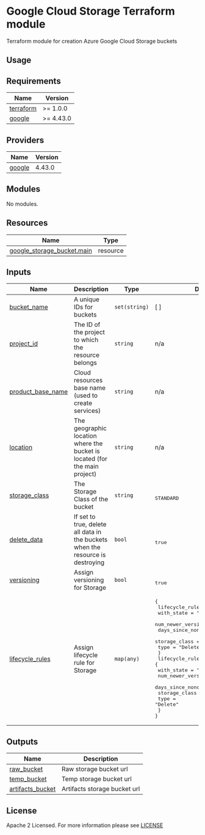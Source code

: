 # Google Cloud Storage Terraform module  
Terraform module for creation Azure Google Cloud Storage buckets

## Usage
<!-- BEGIN_TF_DOCS -->
## Requirements
| Name                                                                      | Version   |
| ------------------------------------------------------------------------- | --------- |
| <a name="requirement_terraform"></a> [terraform](#requirement\_terraform) | >= 1.0.0  |
| <a name="requirement_google"></a> [google](#requirement\_google)          | >= 4.43.0 |

## Providers
| Name                                                       | Version |
| ---------------------------------------------------------- | ------- |
| <a name="provider_google"></a> [google](#provider\_google) | 4.43.0  |

## Modules
No modules.

## Resources
| Name                                                                                                                        | Type     |
| --------------------------------------------------------------------------------------------------------------------------- | -------- |
| [google_storage_bucket.main](https://registry.terraform.io/providers/hashicorp/google/latest/docs/resources/storage_bucket) | resource |

## Inputs
| Name                                                                                      | Description                                                                    | Type          | Default                                                                                                                                                                                                                                                                                                                                                                                                                                                                                             | Required |
| ----------------------------------------------------------------------------------------- | ------------------------------------------------------------------------------ | ------------- | --------------------------------------------------------------------------------------------------------------------------------------------------------------------------------------------------------------------------------------------------------------------------------------------------------------------------------------------------------------------------------------------------------------------------------------------------------------------------------------------------- | :------: |
| <a name="input_bucket_name"></a> [bucket\_name](#input\_bucket\_name)                     | A unique IDs for buckets                                                       | `set(string)` | [ ]                                                                                                                                                                                                                                                                                                                                                                                                                                                                                                 |   yes    |
| <a name="input_project_id"></a> [project\_id](#input\_project\_id)                        | The ID of the project to which the resource belongs                            | `string`      | n/a                                                                                                                                                                                                                                                                                                                                                                                                                                                                                                 |   yes    |
| <a name="input_product_base_name"></a> [product\_base\_name](#input\_product\_base\_name) | Cloud resources base name (used to create services)                            | `string`      | n/a                                                                                                                                                                                                                                                                                                                                                                                                                                                                                                 |   yes    |
| <a name="input_location"></a> [location](#input\_location)                                | The geographic location where the bucket is located (for the main project)     | `string`      | n/a                                                                                                                                                                                                                                                                                                                                                                                                                                                                                                 |   yes    |
| <a name="input_storage_class"></a> [storage\_class](#input\_storage\_class)               | The Storage Class of the bucket                                                | `string`      | <pre><br>STANDARD</pre>                                                                                                                                                                                                                                                                                                                                                                                                                                                                             |    no    |
| <a name="input_delete_data"></a> [delete\_data](#input\_delete\_data)                     | If set to true, delete all data in the buckets when the resource is destroying | `bool`        | <pre><br>true</pre>                                                                                                                                                                                                                                                                                                                                                                                                                                                                                 |    no    |
| <a name="versioning"></a> [versioning](#input\_versioning)                                | Assign versioning for Storage                                                  | `bool`        | <pre><br>true</pre>                                                                                                                                                                                                                                                                                                                                                                                                                                                                                 |    no    |
| <a name="lifecycle_rules"></a> [lifecycle\_rules](#input\_lifecycle\_rules)               | Assign lifecycle rule for Storage                                              | `map(any)`    | <pre>{<br> lifecycle_rule_01 = {<br>   with_state                 = "ARCHIVED"<br>   num_newer_versions         = 2<br>   days_since_noncurrent_time = null<br>   storage_class              = ""<br>   type                       = "Delete"<br> }<br> lifecycle_rule_02 = {<br>   with_state                 = ""<br>   num_newer_versions         = null<br>   days_since_noncurrent_time = 7<br>   storage_class              = ""<br>   type                       = "Delete"<br> }<br>}</pre> |    no    |

## Outputs
| Name                                                                                   | Description                  |
| -------------------------------------------------------------------------------------- | ---------------------------- |
| <a name="output_raw_bucket"></a> [raw\_bucket](#output\_raw\_bucket)                   | Raw storage bucket url       |
| <a name="output_temp_bucket"></a> [temp\_bucket](#output\_temp\_bucket)                | Temp storage bucket url      |
| <a name="output_artifacts_bucket"></a> [artifacts\_bucket](#output\_artifacts\_bucket) | Artifacts storage bucket url |
<!-- END_TF_DOCS -->

## License
Apache 2 Licensed. For more information please see [LICENSE](https://github.com/data-platform-hq/terraform-google-cloud-storage/blob/main/LICENSE)
